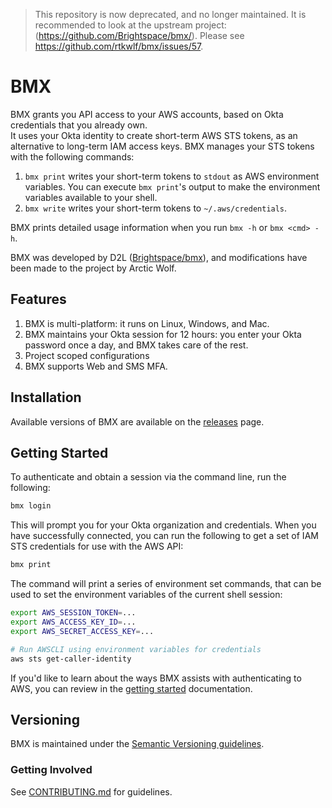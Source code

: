 > This repository is now deprecated, and no longer maintained. It is recommended to look at the upstream project: (https://github.com/Brightspace/bmx/). Please see https://github.com/rtkwlf/bmx/issues/57.

# BMX

BMX grants you API access to your AWS accounts, based on Okta credentials that you already own.  
It uses your Okta identity to create short-term AWS STS tokens, as an alternative to long-term IAM access keys.
BMX manages your STS tokens with the following commands:

1. `bmx print` writes your short-term tokens to `stdout` as AWS environment variables.  You can execute `bmx print`'s output to make the environment variables available to your shell.
1. `bmx write` writes your short-term tokens to `~/.aws/credentials`.

BMX prints detailed usage information when you run `bmx -h` or `bmx <cmd> -h`.

BMX was developed by D2L ([Brightspace/bmx](https://github.com/Brightspace/bmx/)), and modifications have been made to the project by Arctic Wolf.

## Features

1. BMX is multi-platform: it runs on Linux, Windows, and Mac.
2. BMX maintains your Okta session for 12 hours: you enter your Okta password once a day, and BMX takes care of the rest.
3. Project scoped configurations
4. BMX supports Web and SMS MFA.

## Installation

Available versions of BMX are available on the [releases](https://github.com/rtkwlf/bmx/releases) page. 

## Getting Started

To authenticate and obtain a session via the command line, run the following:

```bash
bmx login
```

This will prompt you for your Okta organization and credentials. When you have successfully connected, you can run the following to get a set of IAM STS credentials for use with the AWS API:

```bash
bmx print
```

The command will print a series of environment set commands, that can be used to set the environment variables of the current shell session:

```bash
export AWS_SESSION_TOKEN=...
export AWS_ACCESS_KEY_ID=...
export AWS_SECRET_ACCESS_KEY=...

# Run AWSCLI using environment variables for credentials
aws sts get-caller-identity
```

If you'd like to learn about the ways BMX assists with authenticating to AWS, you can review in the [getting started](./docs/) documentation.

## Versioning

BMX is maintained under the [Semantic Versioning guidelines](http://semver.org/).

### Getting Involved

See [CONTRIBUTING.md](CONTRIBUTING.md) for guidelines.
